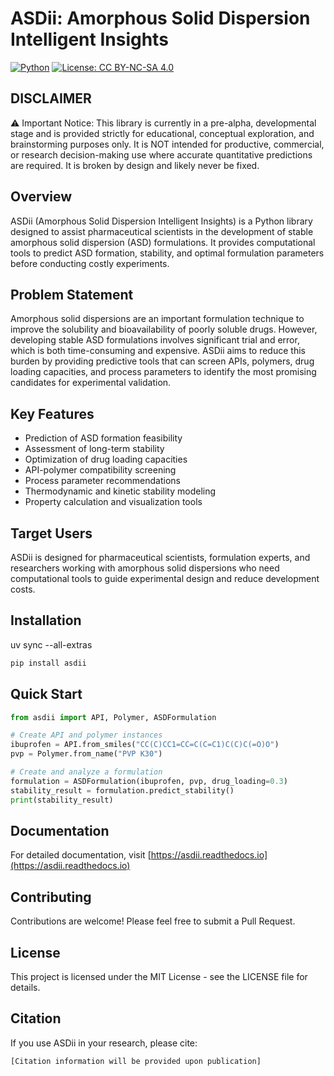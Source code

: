 # ASDii: Amorphous Solid Dispersion Intelligent Insights

[![Python](https://img.shields.io/badge/python-3.9+-blue.svg)](https://www.python.org/downloads/)
[![License: CC BY-NC-SA 4.0](https://licensebuttons.net/l/by-nc-sa/4.0/80x15.png)](https://creativecommons.org/licenses/by-nc-sa/4.0/)

## DISCLAIMER

⚠️ Important Notice:
This library is currently in a pre-alpha, developmental stage and is provided strictly for educational, conceptual exploration, and brainstorming purposes only.
It is NOT intended for productive, commercial, or research decision-making use where accurate quantitative predictions are required. It is broken by design and likely never be fixed.

## Overview

ASDii (Amorphous Solid Dispersion Intelligent Insights) is a Python library designed to assist pharmaceutical scientists in the development of stable amorphous solid dispersion (ASD) formulations. It provides computational tools to predict ASD formation, stability, and optimal formulation parameters before conducting costly experiments.

## Problem Statement

Amorphous solid dispersions are an important formulation technique to improve the solubility and bioavailability of poorly soluble drugs. However, developing stable ASD formulations involves significant trial and error, which is both time-consuming and expensive. ASDii aims to reduce this burden by providing predictive tools that can screen APIs, polymers, drug loading capacities, and process parameters to identify the most promising candidates for experimental validation.

## Key Features

- Prediction of ASD formation feasibility
- Assessment of long-term stability
- Optimization of drug loading capacities
- API-polymer compatibility screening
- Process parameter recommendations
- Thermodynamic and kinetic stability modeling
- Property calculation and visualization tools

## Target Users

ASDii is designed for pharmaceutical scientists, formulation experts, and researchers working with amorphous solid dispersions who need computational tools to guide experimental design and reduce development costs.

## Installation

uv sync --all-extras

```bash
pip install asdii
```

## Quick Start

```python
from asdii import API, Polymer, ASDFormulation

# Create API and polymer instances
ibuprofen = API.from_smiles("CC(C)CC1=CC=C(C=C1)C(C)C(=O)O")
pvp = Polymer.from_name("PVP K30")

# Create and analyze a formulation
formulation = ASDFormulation(ibuprofen, pvp, drug_loading=0.3)
stability_result = formulation.predict_stability()
print(stability_result)
```

## Documentation

For detailed documentation, visit [https://asdii.readthedocs.io](https://asdii.readthedocs.io)

## Contributing

Contributions are welcome! Please feel free to submit a Pull Request.

## License

This project is licensed under the MIT License - see the LICENSE file for details.

## Citation

If you use ASDii in your research, please cite:

```
[Citation information will be provided upon publication]
```